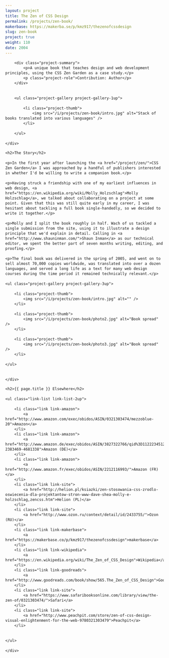 ```yaml
---
layout: project
title: The Zen of CSS Design
permalink: /projects/zen-book/
makerbase: https://makerba.se/p/kmz917/thezenofcssdesign
slug: zen-book
project: true
weight: 110
date: 2004
---
```


<section id="summary" class="project-section">
	<div class="wrap">

		<div class="project-summary">
			<p>A unique book that teaches design and web development principles, using the CSS Zen Garden as a case study.</p>
			<p class="project-role">Contribution: Author</p>
		</div>


		<ul class="project-gallery project-gallery-1up">

			<li class="project-thumb">
				<img src="/i/projects/zen-book/intro.jpg" alt="Stack of books translated into various languages" />
			</li>

		</ul>

	</div>
</section>


<section id="story" class="project-section project-story">
	<div class="wrap">

	<h2>The Story</h2>

	<p>In the first year after launching the <a href="/project/zen/">CSS Zen Garden</a> I was approached by a handful of publishers interested in whether I'd be willing to write a companion book.</p>

	<p>Having struck a friendship with one of my earliest influences in web design, <a href="https://en.wikipedia.org/wiki/Molly_Holzschlag">Molly Holzschlag</a>, we talked about collaborating on a project at some point. Given that this was still quite early in my career, I was hesitant about tackling a full book single-handedly, so we decided to write it together.</p>

	<p>Molly and I split the book roughly in half. Wach of us tackled a single submission from the site, using it to illustrate a design principle that we'd explain in detail. Calling in <a href="http://www.shauninman.com/">Shaun Inman</a> as our technical editor, we spent the better part of seven months writing, editing, and proofing.</p>

	<p>The final book was delivered in the spring of 2005, and went on to sell almost 70,000 copies worldwide, was translated into over a dozen languages, and served a long life as a text for many web design courses during the time period it remained technically relevant.</p>

	<ul class="project-gallery project-gallery-3up">

		<li class="project-thumb">
			<img src="/i/projects/zen-book/intro.jpg" alt="" />
		</li>

		<li class="project-thumb">
			<img src="/i/projects/zen-book/photo2.jpg" alt="Book spread" />
		</li>

		<li class="project-thumb">
			<img src="/i/projects/zen-book/photo3.jpg" alt="Book spread" />
		</li>

	</ul>


	</div>
</section>


<section id="elsewhere" class="project-section project-elsewhere">
	<div class="wrap">

	<h2>{{ page.title }} Elsewhere</h2>

	<ul class="link-list link-list-2up">

		<li class="link link-amazon">
			<a href="http://www.amazon.com/exec/obidos/ASIN/0321303474/mezzoblue-20">Amazon</a>
		</li>
		<li class="link link-amazon">
			<a href="http://www.amazon.de/exec/obidos/ASIN/3827322766/qid%3D1122234512/028-2383469-4681338">Amazon (DE)</a>
		</li>
		<li class="link link-amazon">
			<a href="http://www.amazon.fr/exec/obidos/ASIN/2212116993/">Amazon (FR)</a>
		</li>
		<li class="link link-site">
			<a href="http://helion.pl/ksiazki/zen-stosowania-css-zrodlo-oswiecenia-dla-projektantow-stron-www-dave-shea-molly-e-holzschlag,zencss.htm">Helion (PL)</a>
		</li>
		<li class="link link-site">
			<a href="http://www.ozon.ru/context/detail/id/2433755/">Ozon (RU)</a>
		</li>
		<li class="link link-makerbase">
			<a href="https://makerbase.co/p/kmz917/thezenofcssdesign">makerbase</a>
		</li>
		<li class="link link-wikipedia">
			<a href="https://en.wikipedia.org/wiki/The_Zen_of_CSS_Design">Wikipedia</a>
		</li>
		<li class="link link-goodreads">
			<a href="http://www.goodreads.com/book/show/565.The_Zen_of_CSS_Design">Goodreads</a>
		</li>
		<li class="link link-site">
			<a href="https://www.safaribooksonline.com/library/view/the-zen-of/0321303474/">Safari</a>
		</li>
		<li class="link link-site">
			<a href="http://www.peachpit.com/store/zen-of-css-design-visual-enlightenment-for-the-web-9780321303479">Peachpit</a>
		</li>


	</ul>

	</div>
</section>